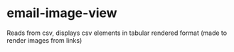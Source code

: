 # email-image-view
Reads from csv, displays csv elements in tabular rendered format (made to render images from links)
